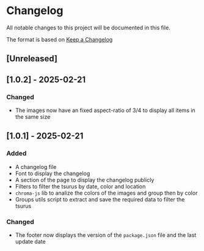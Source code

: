 # Changelog

All notable changes to this project will be documented in this file.

The format is based on [Keep a Changelog](https://keepachangelog.com/en/1.1.0/)

## [Unreleased]

## [1.0.2] - 2025-02-21

### Changed

- The images now have an fixed aspect-ratio of 3/4 to display all items in the same size

## [1.0.1] - 2025-02-21

### Added

- A changelog file
- Font to display the changelog
- A section of the page to display the changelog publicly
- Filters to filter the tsurus by date, color and location
- `chroma-js` lib to analize the colors of the images and group then by color
- Groups utils script to extract and save the required data to filter the tsurus

### Changed

- The footer now displays the version of the `package.json` file and the last update date
